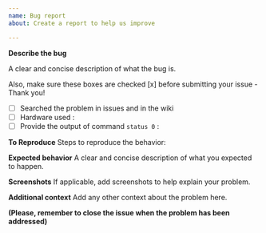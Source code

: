 ```yaml
---
name: Bug report
about: Create a report to help us improve

---
```


**Describe the bug**

A clear and concise description of what the bug is.

Also, make sure these boxes are checked [x] before submitting your issue - Thank you!

- [ ] Searched the problem in issues and in the wiki
- [ ] Hardware used : 
- [ ] Provide the output of command ``status 0`` :

**To Reproduce**
Steps to reproduce the behavior:

**Expected behavior**
A clear and concise description of what you expected to happen.

**Screenshots**
If applicable, add screenshots to help explain your problem.

**Additional context**
Add any other context about the problem here.

**(Please, remember to close the issue when the problem has been addressed)**
